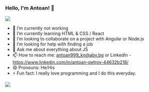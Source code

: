 ### Hello, I'm Antoan! 👋

<img src="https://profile-counter.glitch.me/AntoanPetrov123/count.svg">


- 🔭 I’m currently not working
- 🌱 I’m currently learning HTML & CSS / React
- 👯 I’m looking to collaborate on a project with Angular or Node.js
- 🤔 I’m looking for help with finding a job 
- 💬 Ask me about everything about JS
- 📫 How to reach me: antoan999_kn@abv.bg or LinkedIn - https://www.linkedin.com/in/antoan-petrov-44632b218/
- 😄 Pronouns: He/His
- ⚡ Fun fact: I really love programming and I do this everyday.
<img src="https://github-readme-stats.vercel.app/api/top-langs/?username=antoanPetrov123&layout=compact"> 
